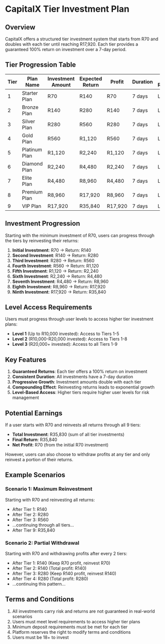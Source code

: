 # CapitalX Tier Investment Plan

## Overview
CapitalX offers a structured tier investment system that starts from R70 and doubles with each tier until reaching R17,920. Each tier provides a guaranteed 100% return on investment over a 7-day period.

## Tier Progression Table

| Tier | Plan Name     | Investment Amount | Expected Return | Profit   | Duration | Level Requirement |
|------|---------------|-------------------|-----------------|----------|----------|-------------------|
| 1    | Starter Plan  | R70               | R140            | R70      | 7 days   | Level 1           |
| 2    | Bronze Plan   | R140              | R280            | R140     | 7 days   | Level 1           |
| 3    | Silver Plan   | R280              | R560            | R280     | 7 days   | Level 1           |
| 4    | Gold Plan     | R560              | R1,120          | R560     | 7 days   | Level 1           |
| 5    | Platinum Plan | R1,120            | R2,240          | R1,120   | 7 days   | Level 1           |
| 6    | Diamond Plan  | R2,240            | R4,480          | R2,240   | 7 days   | Level 2           |
| 7    | Elite Plan    | R4,480            | R8,960          | R4,480   | 7 days   | Level 2           |
| 8    | Premium Plan  | R8,960            | R17,920         | R8,960   | 7 days   | Level 2           |
| 9    | VIP Plan      | R17,920           | R35,840         | R17,920  | 7 days   | Level 3           |

## Investment Progression

Starting with the minimum investment of R70, users can progress through the tiers by reinvesting their returns:

1. **Initial Investment**: R70 → Return: R140
2. **Second Investment**: R140 → Return: R280
3. **Third Investment**: R280 → Return: R560
4. **Fourth Investment**: R560 → Return: R1,120
5. **Fifth Investment**: R1,120 → Return: R2,240
6. **Sixth Investment**: R2,240 → Return: R4,480
7. **Seventh Investment**: R4,480 → Return: R8,960
8. **Eighth Investment**: R8,960 → Return: R17,920
9. **Ninth Investment**: R17,920 → Return: R35,840

## Level Access Requirements

Users must progress through user levels to access higher tier investment plans:

- **Level 1** (Up to R10,000 invested): Access to Tiers 1-5
- **Level 2** (R10,000-R20,000 invested): Access to Tiers 1-8
- **Level 3** (R20,000+ invested): Access to all Tiers 1-9

## Key Features

1. **Guaranteed Returns**: Each tier offers a 100% return on investment
2. **Consistent Duration**: All investments have a 7-day duration
3. **Progressive Growth**: Investment amounts double with each tier
4. **Compounding Effect**: Reinvesting returns leads to exponential growth
5. **Level-Based Access**: Higher tiers require higher user levels for risk management

## Potential Earnings

If a user starts with R70 and reinvests all returns through all 9 tiers:

- **Total Investment**: R35,830 (sum of all tier investments)
- **Final Return**: R35,840
- **Net Profit**: R70 (from the initial R70 investment)

However, users can also choose to withdraw profits at any tier and only reinvest a portion of their returns.

## Example Scenarios

### Scenario 1: Maximum Reinvestment
Starting with R70 and reinvesting all returns:
- After Tier 1: R140
- After Tier 2: R280
- After Tier 3: R560
- ...continuing through all tiers...
- After Tier 9: R35,840

### Scenario 2: Partial Withdrawal
Starting with R70 and withdrawing profits after every 2 tiers:
- After Tier 1: R140 (Keep R70 profit, reinvest R70)
- After Tier 2: R140 (Total profit: R140)
- After Tier 3: R280 (Keep R140 profit, reinvest R140)
- After Tier 4: R280 (Total profit: R280)
- ...continuing this pattern...

## Terms and Conditions

1. All investments carry risk and returns are not guaranteed in real-world scenarios
2. Users must meet level requirements to access higher tier plans
3. Minimum deposit requirements must be met for each tier
4. Platform reserves the right to modify terms and conditions
5. Users must be 18+ to invest